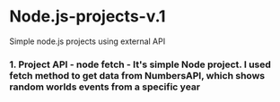 # Node.js-projects-v.1
Simple node.js projects using external API


<h3>1. Project API - node fetch - It's simple Node project. I used fetch method to get data from NumbersAPI, which shows random worlds events from a specific year</h3>

